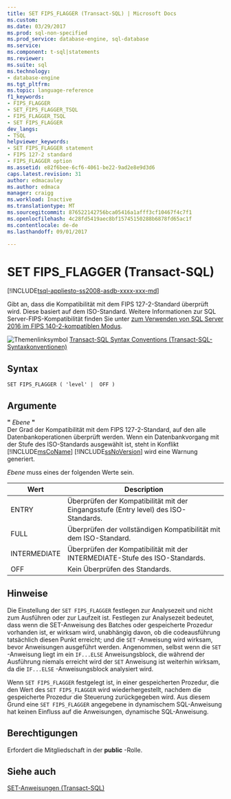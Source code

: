 ```yaml
---
title: SET FIPS_FLAGGER (Transact-SQL) | Microsoft Docs
ms.custom: 
ms.date: 03/29/2017
ms.prod: sql-non-specified
ms.prod_service: database-engine, sql-database
ms.service: 
ms.component: t-sql|statements
ms.reviewer: 
ms.suite: sql
ms.technology:
- database-engine
ms.tgt_pltfrm: 
ms.topic: language-reference
f1_keywords:
- FIPS_FLAGGER
- SET_FIPS_FLAGGER_TSQL
- FIPS_FLAGGER_TSQL
- SET FIPS_FLAGGER
dev_langs:
- TSQL
helpviewer_keywords:
- SET FIPS_FLAGGER statement
- FIPS 127-2 standard
- FIPS_FLAGGER option
ms.assetid: e82f6bee-6cf6-4061-be22-9ad2e8e9d3d6
caps.latest.revision: 31
author: edmacauley
ms.author: edmaca
manager: craigg
ms.workload: Inactive
ms.translationtype: MT
ms.sourcegitcommit: 876522142756bca05416a1afff3cf10467f4c7f1
ms.openlocfilehash: 4c28fd5419aec8bf15745150288b6878fd65ac1f
ms.contentlocale: de-de
ms.lasthandoff: 09/01/2017

---
```

# <a name="set-fipsflagger-transact-sql"></a>SET FIPS_FLAGGER (Transact-SQL)
[!INCLUDE[tsql-appliesto-ss2008-asdb-xxxx-xxx-md](../../includes/tsql-appliesto-ss2008-asdb-xxxx-xxx-md.md)]

  Gibt an, dass die Kompatibilität mit dem FIPS 127-2-Standard überprüft wird. Diese basiert auf dem ISO-Standard. Weitere Informationen zur SQL Server-FIPS-Kompatibilität finden Sie unter [zum Verwenden von SQL Server 2016 im FIPS 140-2-kompatiblen Modus](https://support.microsoft.com/help/4014354/how-to-use-sql-server-2016-in-fips-140-2-compliant-mode). 
  
 ![Themenlinksymbol](../../database-engine/configure-windows/media/topic-link.gif "Topic link icon") [Transact-SQL Syntax Conventions (Transact-SQL-Syntaxkonventionen)](../../t-sql/language-elements/transact-sql-syntax-conventions-transact-sql.md)  
  
## <a name="syntax"></a>Syntax  
  
```  
SET FIPS_FLAGGER ( 'level' |  OFF )  
```  
  
## <a name="arguments"></a>Argumente  
 **"** *Ebene* **"**  
 Der Grad der Kompatibilität mit dem FIPS 127-2-Standard, auf den alle Datenbankoperationen überprüft werden. Wenn ein Datenbankvorgang mit der Stufe des ISO-Standards ausgewählt ist, steht in Konflikt [!INCLUDE[msCoName](../../includes/msconame-md.md)] [!INCLUDE[ssNoVersion](../../includes/ssnoversion-md.md)] wird eine Warnung generiert.  
  
 *Ebene* muss eines der folgenden Werte sein.  
  
|Wert|Description|  
|-----------|-----------------|  
|ENTRY|Überprüfen der Kompatibilität mit der Eingangsstufe (Entry level) des ISO-Standards.|  
|FULL|Überprüfen der vollständigen Kompatibilität mit dem ISO-Standard.|  
|INTERMEDIATE|Überprüfen der Kompatibilität mit der INTERMEDIATE-Stufe des ISO-Standards.|  
|OFF|Kein Überprüfen des Standards.|  
  
## <a name="remarks"></a>Hinweise  
 Die Einstellung der `SET FIPS_FLAGGER` festlegen zur Analysezeit und nicht zum Ausführen oder zur Laufzeit ist. Festlegen zur Analysezeit bedeutet, dass wenn die SET-Anweisung des Batches oder gespeicherte Prozedur vorhanden ist, er wirksam wird, unabhängig davon, ob die codeausführung tatsächlich diesen Punkt erreicht; und die `SET` -Anweisung wird wirksam, bevor Anweisungen ausgeführt werden. Angenommen, selbst wenn die `SET` -Anweisung liegt im ein `IF...ELSE` Anweisungsblock, die während der Ausführung niemals erreicht wird der `SET` Anweisung ist weiterhin wirksam, da die `IF...ELSE` -Anweisungsblock analysiert wird.  
  
 Wenn `SET FIPS_FLAGGER` festgelegt ist, in einer gespeicherten Prozedur, die den Wert des `SET FIPS_FLAGGER` wird wiederhergestellt, nachdem die gespeicherte Prozedur die Steuerung zurückgegeben wird. Aus diesem Grund eine `SET FIPS_FLAGGER` angegebene in dynamischem SQL-Anweisung hat keinen Einfluss auf die Anweisungen, dynamische SQL-Anweisung.  
  
## <a name="permissions"></a>Berechtigungen  
 Erfordert die Mitgliedschaft in der **public** -Rolle.  
  
## <a name="see-also"></a>Siehe auch  
 [SET-Anweisungen &#40;Transact-SQL&#41;](../../t-sql/statements/set-statements-transact-sql.md)  
  
  

